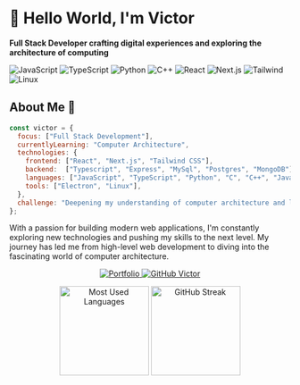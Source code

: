 # 👋 Hello World, I'm Victor

**Full Stack Developer crafting digital experiences and exploring the architecture of computing**

![JavaScript](https://img.shields.io/badge/Code-JavaScript-informational?style=flat&logo=javascript&color=F7DF1E)
![TypeScript](https://img.shields.io/badge/Code-TypeScript-informational?style=flat&logo=typescript&color=3178C6)
![Python](https://img.shields.io/badge/Code-Python-informational?style=flat&logo=python&color=3776AB)
![C++](https://img.shields.io/badge/Code-C++-informational?style=flat&logo=cplusplus&color=00599C)
![React](https://img.shields.io/badge/Framework-React-informational?style=flat&logo=react&color=61DAFB)
![Next.js](https://img.shields.io/badge/Framework-Next.js-informational?style=flat&logo=next.js&color=000000)
![Tailwind](https://img.shields.io/badge/CSS-Tailwind-informational?style=flat&logo=tailwindcss&color=06B6D4)
![Linux](https://img.shields.io/badge/System-Linux-informational?style=flat&logo=linux&color=FCC624)


## About Me 💭

```javascript
const victor = {
  focus: ["Full Stack Development"],
  currentlyLearning: "Computer Architecture",
  technologies: {
    frontend: ["React", "Next.js", "Tailwind CSS"],
    backend:  ["Typescript", "Express", "MySql", "Postgres", "MongoDB"],
    languages: ["JavaScript", "TypeScript", "Python", "C", "C++", "Java", "Swift"],
    tools: ["Electron", "Linux"],
  },
  challenge: "Deepening my understanding of computer architecture and low-level systems"
};
```

With a passion for building modern web applications, I'm constantly exploring new technologies and pushing my skills to the next level. My journey has led me from high-level web development to diving into the fascinating world of computer architecture.

<p align="center">
  <a href="https://victor-humberto.vercel.app/" target="_blank">
    <img src="https://img.shields.io/badge/Portfolio-1F2937?style=for-the-badge&logo=firefox&logoColor=white" alt="Portfolio" />
  </a>
  <a href="https://github.com/VictorHumberto01" target="_blank">
    <img src="https://img.shields.io/github/followers/VictorHumberto01?label=follow&style=social" alt="GitHub Victor" />
  </a>
</p>

<div align="center">
  <img src="https://github-readme-stats.vercel.app/api/top-langs?username=VictorHumberto01&show_icons=true&theme=tokyonight&locale=en&layout=compact" alt="Most Used Languages" height="160" />
  <img src="https://github-readme-streak-stats.herokuapp.com/?user=VictorHumberto01&theme=tokyonight" alt="GitHub Streak" height="160" />
</div>
